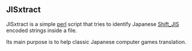 JISxtract
---

JISxtract is a simple [perl](http://www.perl.org/) script that tries to identify
Japanese [Shift_JIS](http://en.wikipedia.org/wiki/Shift_JIS) encoded strings
inside a file.

Its main purpose is to help classic Japanese computer games translation.
